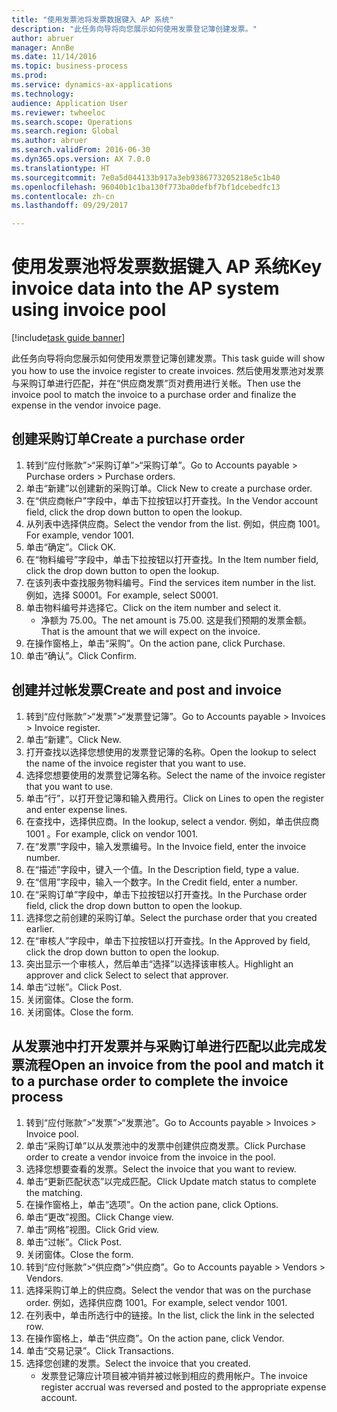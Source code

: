 ```yaml
--- 
title: "使用发票池将发票数据键入 AP 系统"
description: "此任务向导将向您展示如何使用发票登记簿创建发票。"
author: abruer
manager: AnnBe
ms.date: 11/14/2016
ms.topic: business-process
ms.prod: 
ms.service: dynamics-ax-applications
ms.technology: 
audience: Application User
ms.reviewer: twheeloc
ms.search.scope: Operations
ms.search.region: Global
ms.author: abruer
ms.search.validFrom: 2016-06-30
ms.dyn365.ops.version: AX 7.0.0
ms.translationtype: HT
ms.sourcegitcommit: 7e0a5d044133b917a3eb9386773205218e5c1b40
ms.openlocfilehash: 96040b1c1ba130f773ba0defbf7bf1dcebedfc13
ms.contentlocale: zh-cn
ms.lasthandoff: 09/29/2017

---
```

# <a name="key-invoice-data-into-the-ap-system-using-invoice-pool"></a><span data-ttu-id="b87d0-103">使用发票池将发票数据键入 AP 系统</span><span class="sxs-lookup"><span data-stu-id="b87d0-103">Key invoice data into the AP system using invoice pool</span></span>

[!include[task guide banner](../../includes/task-guide-banner.md)]

<span data-ttu-id="b87d0-104">此任务向导将向您展示如何使用发票登记簿创建发票。</span><span class="sxs-lookup"><span data-stu-id="b87d0-104">This task guide will show you how to use the invoice register to create invoices.</span></span>  <span data-ttu-id="b87d0-105">然后使用发票池对发票与采购订单进行匹配，并在“供应商发票”页对费用进行关帐。</span><span class="sxs-lookup"><span data-stu-id="b87d0-105">Then use the invoice pool to match the invoice to a purchase order and finalize the expense in the vendor invoice page.</span></span>


## <a name="create-a-purchase-order"></a><span data-ttu-id="b87d0-106">创建采购订单</span><span class="sxs-lookup"><span data-stu-id="b87d0-106">Create a purchase order</span></span>
1. <span data-ttu-id="b87d0-107">转到“应付账款”>“采购订单”>“采购订单”。</span><span class="sxs-lookup"><span data-stu-id="b87d0-107">Go to Accounts payable > Purchase orders > Purchase orders.</span></span>
2. <span data-ttu-id="b87d0-108">单击“新建”以创建新的采购订单。</span><span class="sxs-lookup"><span data-stu-id="b87d0-108">Click New to create a purchase order.</span></span>
3. <span data-ttu-id="b87d0-109">在“供应商帐户”字段中，单击下拉按钮以打开查找。</span><span class="sxs-lookup"><span data-stu-id="b87d0-109">In the Vendor account field, click the drop down button to open the lookup.</span></span>
4. <span data-ttu-id="b87d0-110">从列表中选择供应商。</span><span class="sxs-lookup"><span data-stu-id="b87d0-110">Select the vendor from the list.</span></span> <span data-ttu-id="b87d0-111">例如，供应商 1001。</span><span class="sxs-lookup"><span data-stu-id="b87d0-111">For example, vendor 1001.</span></span>
5. <span data-ttu-id="b87d0-112">单击“确定”。</span><span class="sxs-lookup"><span data-stu-id="b87d0-112">Click OK.</span></span>
6. <span data-ttu-id="b87d0-113">在“物料编号”字段中，单击下拉按钮以打开查找。</span><span class="sxs-lookup"><span data-stu-id="b87d0-113">In the Item number field, click the drop down button to open the lookup.</span></span>
7. <span data-ttu-id="b87d0-114">在该列表中查找服务物料编号。</span><span class="sxs-lookup"><span data-stu-id="b87d0-114">Find the services item number in the list.</span></span> <span data-ttu-id="b87d0-115">例如，选择 S0001。</span><span class="sxs-lookup"><span data-stu-id="b87d0-115">For example, select S0001.</span></span>
8. <span data-ttu-id="b87d0-116">单击物料编号并选择它。</span><span class="sxs-lookup"><span data-stu-id="b87d0-116">Click on the item number and select it.</span></span>
    * <span data-ttu-id="b87d0-117">净额为 75.00。</span><span class="sxs-lookup"><span data-stu-id="b87d0-117">The net amount is 75.00.</span></span>  <span data-ttu-id="b87d0-118">这是我们预期的发票金额。</span><span class="sxs-lookup"><span data-stu-id="b87d0-118">That is the amount that we will expect on the invoice.</span></span>  
9. <span data-ttu-id="b87d0-119">在操作窗格上，单击“采购”。</span><span class="sxs-lookup"><span data-stu-id="b87d0-119">On the action pane, click Purchase.</span></span>
10. <span data-ttu-id="b87d0-120">单击“确认”。</span><span class="sxs-lookup"><span data-stu-id="b87d0-120">Click Confirm.</span></span>

## <a name="create-and-post-and-invoice"></a><span data-ttu-id="b87d0-121">创建并过帐发票</span><span class="sxs-lookup"><span data-stu-id="b87d0-121">Create and post and invoice</span></span>
1. <span data-ttu-id="b87d0-122">转到“应付账款”>“发票”>“发票登记簿”。</span><span class="sxs-lookup"><span data-stu-id="b87d0-122">Go to Accounts payable > Invoices > Invoice register.</span></span>
2. <span data-ttu-id="b87d0-123">单击“新建”。</span><span class="sxs-lookup"><span data-stu-id="b87d0-123">Click New.</span></span>
3. <span data-ttu-id="b87d0-124">打开查找以选择您想使用的发票登记簿的名称。</span><span class="sxs-lookup"><span data-stu-id="b87d0-124">Open the lookup to select the name of the invoice register that you want to use.</span></span>
4. <span data-ttu-id="b87d0-125">选择您想要使用的发票登记簿名称。</span><span class="sxs-lookup"><span data-stu-id="b87d0-125">Select the name of the invoice register that you want to use.</span></span>
5. <span data-ttu-id="b87d0-126">单击“行”，以打开登记簿和输入费用行。</span><span class="sxs-lookup"><span data-stu-id="b87d0-126">Click on Lines to open the register and enter expense lines.</span></span>
6. <span data-ttu-id="b87d0-127">在查找中，选择供应商。</span><span class="sxs-lookup"><span data-stu-id="b87d0-127">In the lookup, select a vendor.</span></span> <span data-ttu-id="b87d0-128">例如，单击供应商 1001 。</span><span class="sxs-lookup"><span data-stu-id="b87d0-128">For example, click on vendor 1001.</span></span>
7. <span data-ttu-id="b87d0-129">在“发票”字段中，输入发票编号。</span><span class="sxs-lookup"><span data-stu-id="b87d0-129">In the Invoice field, enter the invoice number.</span></span>
8. <span data-ttu-id="b87d0-130">在“描述”字段中，键入一个值。</span><span class="sxs-lookup"><span data-stu-id="b87d0-130">In the Description field, type a value.</span></span>
9. <span data-ttu-id="b87d0-131">在“信用”字段中，输入一个数字。</span><span class="sxs-lookup"><span data-stu-id="b87d0-131">In the Credit field, enter a number.</span></span>
10. <span data-ttu-id="b87d0-132">在“采购订单”字段中，单击下拉按钮以打开查找。</span><span class="sxs-lookup"><span data-stu-id="b87d0-132">In the Purchase order field, click the drop down button to open the lookup.</span></span>
11. <span data-ttu-id="b87d0-133">选择您之前创建的采购订单。</span><span class="sxs-lookup"><span data-stu-id="b87d0-133">Select the purchase order that you created earlier.</span></span>
12. <span data-ttu-id="b87d0-134">在“审核人”字段中，单击下拉按钮以打开查找。</span><span class="sxs-lookup"><span data-stu-id="b87d0-134">In the Approved by field, click the drop down button to open the lookup.</span></span>
13. <span data-ttu-id="b87d0-135">突出显示一个审核人，然后单击“选择”以选择该审核人。</span><span class="sxs-lookup"><span data-stu-id="b87d0-135">Highlight an approver and click Select to select that approver.</span></span>
14. <span data-ttu-id="b87d0-136">单击“过帐”。</span><span class="sxs-lookup"><span data-stu-id="b87d0-136">Click Post.</span></span>
15. <span data-ttu-id="b87d0-137">关闭窗体。</span><span class="sxs-lookup"><span data-stu-id="b87d0-137">Close the form.</span></span>
16. <span data-ttu-id="b87d0-138">关闭窗体。</span><span class="sxs-lookup"><span data-stu-id="b87d0-138">Close the form.</span></span>

## <a name="open-an-invoice-from-the-pool-and-match-it-to-a-purchase-order-to-complete-the-invoice-process"></a><span data-ttu-id="b87d0-139">从发票池中打开发票并与采购订单进行匹配以此完成发票流程</span><span class="sxs-lookup"><span data-stu-id="b87d0-139">Open an invoice from the pool and match it to a purchase order to complete the invoice process</span></span>
1. <span data-ttu-id="b87d0-140">转到“应付账款”>“发票”>“发票池”。</span><span class="sxs-lookup"><span data-stu-id="b87d0-140">Go to Accounts payable > Invoices > Invoice pool.</span></span>
2. <span data-ttu-id="b87d0-141">单击“采购订单”以从发票池中的发票中创建供应商发票。</span><span class="sxs-lookup"><span data-stu-id="b87d0-141">Click Purchase order to create a vendor invoice from the invoice in the pool.</span></span>
3. <span data-ttu-id="b87d0-142">选择您想要查看的发票。</span><span class="sxs-lookup"><span data-stu-id="b87d0-142">Select the invoice that you want to review.</span></span>
4. <span data-ttu-id="b87d0-143">单击“更新匹配状态”以完成匹配。</span><span class="sxs-lookup"><span data-stu-id="b87d0-143">Click Update match status to complete the matching.</span></span>
5. <span data-ttu-id="b87d0-144">在操作窗格上，单击“选项”。</span><span class="sxs-lookup"><span data-stu-id="b87d0-144">On the action pane, click Options.</span></span>
6. <span data-ttu-id="b87d0-145">单击“更改”视图。</span><span class="sxs-lookup"><span data-stu-id="b87d0-145">Click Change view.</span></span>
7. <span data-ttu-id="b87d0-146">单击“网格”视图。</span><span class="sxs-lookup"><span data-stu-id="b87d0-146">Click Grid view.</span></span>
8. <span data-ttu-id="b87d0-147">单击“过帐”。</span><span class="sxs-lookup"><span data-stu-id="b87d0-147">Click Post.</span></span>
9. <span data-ttu-id="b87d0-148">关闭窗体。</span><span class="sxs-lookup"><span data-stu-id="b87d0-148">Close the form.</span></span>
10. <span data-ttu-id="b87d0-149">转到“应付账款”>“供应商”>“供应商”。</span><span class="sxs-lookup"><span data-stu-id="b87d0-149">Go to Accounts payable > Vendors > Vendors.</span></span>
11. <span data-ttu-id="b87d0-150">选择采购订单上的供应商。</span><span class="sxs-lookup"><span data-stu-id="b87d0-150">Select the vendor that was on the purchase order.</span></span> <span data-ttu-id="b87d0-151">例如，选择供应商 1001。</span><span class="sxs-lookup"><span data-stu-id="b87d0-151">For example, select vendor 1001.</span></span>
12. <span data-ttu-id="b87d0-152">在列表中，单击所选行中的链接。</span><span class="sxs-lookup"><span data-stu-id="b87d0-152">In the list, click the link in the selected row.</span></span>
13. <span data-ttu-id="b87d0-153">在操作窗格上，单击“供应商”。</span><span class="sxs-lookup"><span data-stu-id="b87d0-153">On the action pane, click Vendor.</span></span>
14. <span data-ttu-id="b87d0-154">单击“交易记录”。</span><span class="sxs-lookup"><span data-stu-id="b87d0-154">Click Transactions.</span></span>
15. <span data-ttu-id="b87d0-155">选择您创建的发票。</span><span class="sxs-lookup"><span data-stu-id="b87d0-155">Select the invoice that you created.</span></span>
    * <span data-ttu-id="b87d0-156">发票登记簿应计项目被冲销并被过帐到相应的费用帐户。</span><span class="sxs-lookup"><span data-stu-id="b87d0-156">The invoice register accrual was reversed and posted to the appropriate expense account.</span></span>  


